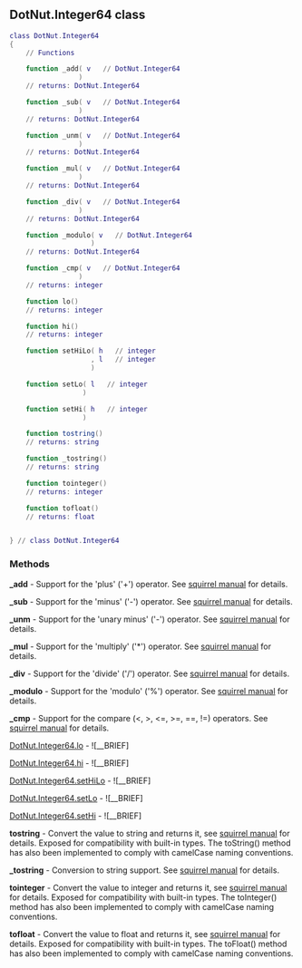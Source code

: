 ## DotNut.Integer64 class


```lua
class DotNut.Integer64
{
    // Functions

    function _add( v   // DotNut.Integer64
                 )
    // returns: DotNut.Integer64

    function _sub( v   // DotNut.Integer64
                 )
    // returns: DotNut.Integer64

    function _unm( v   // DotNut.Integer64
                 )
    // returns: DotNut.Integer64

    function _mul( v   // DotNut.Integer64
                 )
    // returns: DotNut.Integer64

    function _div( v   // DotNut.Integer64
                 )
    // returns: DotNut.Integer64

    function _modulo( v   // DotNut.Integer64
                    )
    // returns: DotNut.Integer64

    function _cmp( v   // DotNut.Integer64
                 )
    // returns: integer

    function lo()
    // returns: integer

    function hi()
    // returns: integer

    function setHiLo( h   // integer
                    , l   // integer
                    )

    function setLo( l   // integer
                  )

    function setHi( h   // integer
                  )

    function tostring()
    // returns: string

    function _tostring()
    // returns: string

    function tointeger()
    // returns: integer

    function tofloat()
    // returns: float


} // class DotNut.Integer64
```



### Methods


**_add** - Support for the 'plus' ('+') operator. See [squirrel manual](http://squirrel-lang.org/squirreldoc/reference/language/metamethods.html#add) for details.


**_sub** - Support for the 'minus' ('-') operator. See [squirrel manual](http://squirrel-lang.org/squirreldoc/reference/language/metamethods.html#sub) for details.


**_unm** - Support for the 'unary minus' ('-') operator. See [squirrel manual](http://squirrel-lang.org/squirreldoc/reference/language/metamethods.html#unm) for details.


**_mul** - Support for the 'multiply' ('*') operator. See [squirrel manual](http://squirrel-lang.org/squirreldoc/reference/language/metamethods.html#mul) for details.


**_div** - Support for the 'divide' ('/') operator. See [squirrel manual](http://squirrel-lang.org/squirreldoc/reference/language/metamethods.html#div) for details.


**_modulo** - Support for the 'modulo' ('%') operator. See [squirrel manual](http://squirrel-lang.org/squirreldoc/reference/language/metamethods.html#modulo) for details.


**_cmp** - Support for the compare (<, >, <=, >=, ==, !=) operators. See [squirrel manual](http://squirrel-lang.org/squirreldoc/reference/language/metamethods.html#cmp) for details.


[DotNut.Integer64.lo](../DotNut/Integer64/lo.md) - ![__BRIEF]


[DotNut.Integer64.hi](../DotNut/Integer64/hi.md) - ![__BRIEF]


[DotNut.Integer64.setHiLo](../DotNut/Integer64/setHiLo.md) - ![__BRIEF]


[DotNut.Integer64.setLo](../DotNut/Integer64/setLo.md) - ![__BRIEF]


[DotNut.Integer64.setHi](../DotNut/Integer64/setHi.md) - ![__BRIEF]


**tostring** - Convert the value to string and returns it, see [squirrel manual](http://squirrel-lang.org/squirreldoc/reference/language/builtin_functions.html#string) for details. Exposed for compatibility with built-in types. The toString() method has also been implemented to comply with camelCase naming conventions.


**_tostring** - Conversion to string support. See [squirrel manual](http://squirrel-lang.org/squirreldoc/reference/language/metamethods.html#tostring) for details.


**tointeger** - Convert the value to integer and returns it, see [squirrel manual](http://squirrel-lang.org/squirreldoc/reference/language/builtin_functions.html#integer) for details. Exposed for compatibility with built-in types. The toInteger() method has also been implemented to comply with camelCase naming conventions.


**tofloat** - Convert the value to float and returns it, see [squirrel manual](http://squirrel-lang.org/squirreldoc/reference/language/builtin_functions.html#float) for details. Exposed for compatibility with built-in types. The toFloat() method has also been implemented to comply with camelCase naming conventions.


